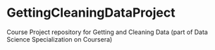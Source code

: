 # GettingCleaningDataProject
Course Project repository for Getting and Cleaning Data (part of Data Science Specialization on Coursera)


